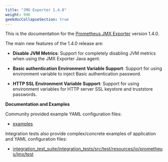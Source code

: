 ```yaml
---
title: "JMX Exporter 1.4.0"
weight: 996
geekdocCollapseSection: true
---
```


This is the documentation for the [Prometheus JMX Exporter](https://github.com/prometheus/jmx_exporter) version 1.4.0.

The main new features of the 1.4.0 release are:

* **Disable JVM Metrics**: Support for completely disabling JVM metrics when using the JMX Exporter Java agent.


* **Basic authentication Environment Variable Support**: Support for using environment variable to inject Basic authentication password.


* **HTTP SSL Environment Variable Support**: Support for using environment variables for HTTP server SSL keystore and truststore passwords.


**Documentation and Examples**

Community provided example YAML configuration files:

- [examples](https://github.com/prometheus/jmx_exporter/tree/main/examples)

Integration tests also provide complex/concrete examples of application and YAML configuration files:

- [integration_test_suite/integration_tests/src/test/resources/io/prometheus/jmx/test](https://github.com/prometheus/jmx_exporter/tree/main/integration_test_suite/integration_tests/src/test/resources/io/prometheus/jmx/test)
